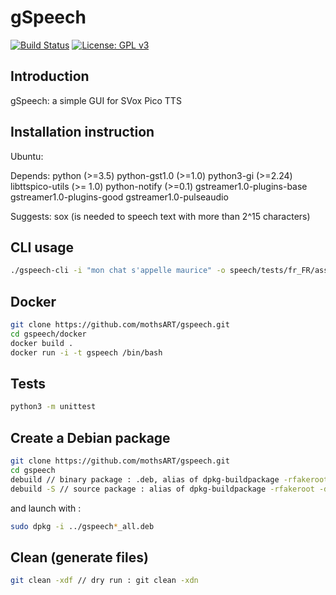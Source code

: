 # gSpeech

[![Build Status](https://travis-ci.org/mothsART/gSpeech.png?branch=master)](https://travis-ci.org/mothsART/gSpeech)
[![License: GPL v3](https://img.shields.io/badge/License-GPLv3-blue.svg)](https://www.gnu.org/licenses/gpl-3.0)

## Introduction

gSpeech: a simple GUI for SVox Pico TTS


## Installation instruction

Ubuntu:

Depends: python (>=3.5) python-gst1.0 (>=1.0) python3-gi (>=2.24) libttspico-utils (>= 1.0) python-notify (>=0.1) gstreamer1.0-plugins-base gstreamer1.0-plugins-good gstreamer1.0-pulseaudio

Suggests: sox (is needed to speech text with more than 2^15 characters)

## CLI usage

```sh
./gspeech-cli -i "mon chat s'appelle maurice" -o speech/tests/fr_FR/assets/chat_maurice.wav
```

## Docker

```sh
git clone https://github.com/mothsART/gspeech.git
cd gspeech/docker
docker build .
docker run -i -t gspeech /bin/bash
```

## Tests

```sh
python3 -m unittest
```

## Create a Debian package

```sh
git clone https://github.com/mothsART/gspeech.git
cd gspeech
debuild // binary package : .deb, alias of dpkg-buildpackage -rfakeroot -d -us -uc
debuild -S // source package : alias of dpkg-buildpackage -rfakeroot -d -us -uc -S
```

and launch with :

```sh
sudo dpkg -i ../gspeech*_all.deb
```

## Clean (generate files)

```sh
git clean -xdf // dry run : git clean -xdn
```
